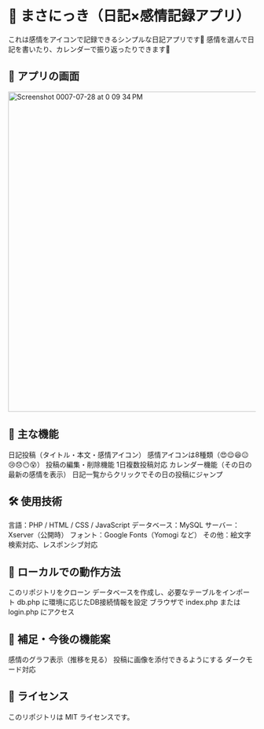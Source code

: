 # 🌼 まさにっき（日記×感情記録アプリ）
  これは感情をアイコンで記録できるシンプルな日記アプリです🌈
  感情を選んで日記を書いたり、カレンダーで振り返ったりできます📝

## 📸 アプリの画面
  <img width="1280" height="652" alt="Screenshot 0007-07-28 at 0 09 34 PM" src="https://github.com/user-attachments/assets/ffe1a350-fa61-4343-a0b0-d1a7fa80a8c9" />

## 🌟 主な機能
  日記投稿（タイトル・本文・感情アイコン）
  感情アイコンは8種類（😍😌😆😐😢😞😶😵）
  投稿の編集・削除機能
  1日複数投稿対応
  カレンダー機能（その日の最新の感情を表示）
  日記一覧からクリックでその日の投稿にジャンプ

## 🛠 使用技術
  言語：PHP / HTML / CSS / JavaScript
  データベース：MySQL
  サーバー：Xserver（公開時）
  フォント：Google Fonts（Yomogi など）
  その他：絵文字検索対応、レスポンシブ対応

## 🧪 ローカルでの動作方法
  このリポジトリをクローン
  データベースを作成し、必要なテーブルをインポート
  db.php に環境に応じたDB接続情報を設定
  ブラウザで index.php または login.php にアクセス

## 💬 補足・今後の機能案
  感情のグラフ表示（推移を見る）
  投稿に画像を添付できるようにする
  ダークモード対応

## 📄 ライセンス
  このリポジトリは MIT ライセンスです。
